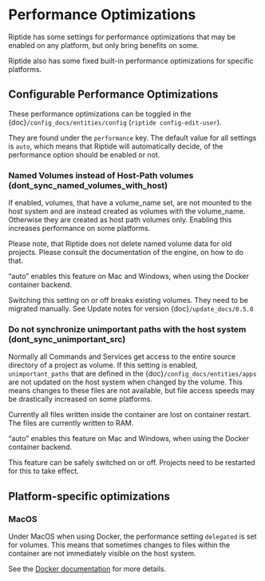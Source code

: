 # Performance Optimizations

Riptide has some settings for performance optimizations that may be
enabled on any platform, but only bring benefits on some.

Riptide also has some fixed built-in performance optimizations for specific platforms.

## Configurable Performance Optimizations

These performance optimizations can be toggled in the {doc}`/config_docs/entities/config` (`riptide config-edit-user`).

They are found under the `performance` key. The default value for all settings is `auto`, which means
that Riptide will automatically decide, of the performance option should be enabled or not.

### Named Volumes instead of Host-Path volumes (dont_sync_named_volumes_with_host)

If enabled, volumes, that have a volume_name set, are not mounted to the host system and are instead
created as volumes with the volume_name. Otherwise they are created as host path volumes only.
Enabling this increases performance on some platforms.

Please note, that Riptide does not delete named volume data for old projects.
Please consult the documentation of the engine, on how to do that.

“auto” enables this feature on Mac and Windows, when using the Docker container backend.

Switching this setting on or off breaks existing volumes. They need to be migrated manually.
See Update notes for version {doc}`/update_docs/0.5.0`

### Do not synchronize unimportant paths with the host system (dont_sync_unimportant_src)

Normally all Commands and Services get access to the entire source directory of a project as volume.
If this setting is enabled, `unimportant_paths` that are defined in the {doc}`/config_docs/entities/apps` are not updated on the
host system when changed by the volume. This means changes to these files are not available,
but file access speeds may be drastically increased on some platforms.

Currently all files written inside the container are lost on container restart. The files are currently
written to RAM.

“auto” enables this feature on Mac and Windows, when using the Docker container backend.

This feature can be safely switched on or off. Projects need to be restarted for this to take effect.

## Platform-specific optimizations

### MacOS

Under MacOS when using Docker, the performance setting `delegated` is set for volumes. This means
that sometimes changes to files within the container are not immediately visible on the host system.

See the [Docker documentation](https://docs.docker.com/docker-for-mac/osxfs-caching/) for more details.
